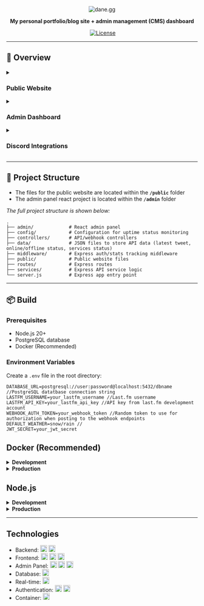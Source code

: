 <p align="center">
<img src="https://i.imgur.com/pRf4zZU.png" alt="dane.gg" />
</p>

<p align="center">
  <b>My personal portfolio/blog site + admin management (CMS) dashboard</b>
</p>

<p align="center">
<a href="https://dane.gg"><img src="https://img.shields.io/website-up-down-green-red/http/dane.gg.svg" alt="" /></a>
<a href="https://github.com/danexrc/dane.gg/blob/master/LICENSE"><img src="https://img.shields.io/github/license/danexrc/dane.gg.svg" alt="License" /></a>
</p>

<hr>

## 📌 Overview

<details>
<summary><h3><b>Public Website</b></h3></summary>
<img src="https://i.imgur.com/8k0C3bT.png" alt="Homepage"/>
  
### Notable features
- Automatic online/offline status (status from Discord)
- Automatic latest tweet status update (via Tweetshift)
- Automatic service status section for monitored services from Uptime Kuma (via webhook call)
- Real-time websocket chat (two way sync with Discord)
- Dynamic blog (managed via admin dashboard)
- Dynamic projects list (managed via admin dashboard
</details>

<details>
<summary><h3><b>Admin Dashboard</b></h3></summary>
<h3>Login</h3>
<img src="https://i.imgur.com/hnm2ye1.png" alt="Login Page"/>
  
- Secure login page
- 2FA prompt (if setup, optional)

<h3>Statistics Page</h3>
<img src="https://i.imgur.com/wHsRfZ2.png" alt="Statistics Page"/>
<img src="https://i.imgur.com/NoqtzHG.png" alt="Statistics Page"/>

- Displays statistics of web traffic (public pages only)
- Configurable timeframe (24h, 7d, 30d, all time)
- Displays total site visits, number of individual visitors,
- Chart displaying total visits + individual visitor changes over time
- Chart displaying individual page popularity and total page visits per page
- Table of top ten most-viewed blog posts w/ number of views per post
- Visitor countries donut chart + list of top ten countries
- List of top ten most popular visitor user agents
- Raw request logs (public pages only)

<h3>Blog Page</h3>
<img src="https://i.imgur.com/v0IzJzV.png" alt="Blog Page"/>
<img src="https://i.imgur.com/PLNqi3a.png" alt="Blog Page - Add/Edit"/>

- List of all blog posts
- Option to create new blog post
- Edit/delete existing post functionality
- Rich-text content editor w/ preview (markdown formatting)
- Image upload functionality (thumbnail + blog post content)
- Publish/unpublish option (changes whether post is shown on public website or not)
- Blog post tagging functionality (displays on public website)

<h3>Projects Page</h3>
<img src="https://i.imgur.com/0MT5E9e.png" alt="Projects Page"/>
<img src="https://i.imgur.com/l1EERt0.png" alt="Projects Page - Add/Edit"/>

- List of all projects
- Seperate project list per category
- Drag'n'drop ordering of projects (order that projects are returned on public site)
- Option to create new project
- Edit/delete existing project functionality
- Project category selection dropdown + management modal to add/edit/delete categories
- Rich-text description editor w/ preview (markdown formatting)
- Image upload functionality (thumbnail)
- Featured option (if disabled, project is only shown when clicking "view all" on public site)
- Customizable button URL + text
- Project tagging functionality + management modal to add/edit/delete tags

<h3>User Management Page</h3>
<img src="https://i.imgur.com/kSyU8dC.png" alt="User Management Page"/>
<img src="https://i.imgur.com/SkeIpBb.png" alt="User Management Page - Add"/>
<img src="https://i.imgur.com/qTd7AAb.png" alt="User Management Page - Edit"/>

- List of all available user accounts
- Ability to add new accounts
- Ability to edit/delete existing user accounts
- Ability to reset existing user passwords + reset 2FA if setup
- Only accessible by user accounts marked as admin (standard accounts cannot reach this page)

<h3>Account Page</h3>
<img src="https://i.imgur.com/QHuPH0D.png" alt="Account Management Page"/>

- Management page for logged-in user
- Displays whether account is an administrator account or standard account
- Option to change username w/ availability checking
- Option to change password w/ existing password checking
- Option to setup & enable app-based 2FA authentication on account
</details>

<details>
<summary><h3><b>Discord Integrations</b></h3></summary>
I use a custom Discord bot for both the logic behind retrieving and displaying my latest tweet from Twitter & to enable the websockets chat to post/send from a channel in my Discord channel.
<br>
<br>
You can read the <a href="https://github.com/danerxc/dane.gg/wiki">repo wiki</a> for information on these integrations & how to set them up.
</details>

<hr>

## 📂 Project Structure

- The files for the public website are located within the **``/public``** folder
- The admin panel react project is located within the **``/admin``** folder

*The full project structure is shown below:*
```
.
├── admin/             # React admin panel
├── config/            # Configuration for uptime status monitoring
├── controllers/       # API/webhook controllers
├── data/              # JSON files to store API data (latest tweet, online/offline status, services status)
├── middleware/        # Express auth/stats tracking middleware
├── public/            # Public website files
├── routes/            # Express routes
├── services/          # Express API service logic
└── server.js          # Express app entry point
```
<hr>

## 📦 Build

### Prerequisites

- Node.js 20+
- PostgreSQL database
- Docker (Recommended)

### Environment Variables

Create a ``.env`` file in the root directory:

```env
DATABASE_URL=postgresql://user:password@localhost:5432/dbname //PostgreSQL datatbase connection string
LASTFM_USERNAME=your_lastfm_username //Last.fm username
LASTFM_API_KEY=your_lastfm_api_key //API key from last.fm development account
WEBHOOK_AUTH_TOKEN=your_webhook_token //Random token to use for authorization when posting to the webhook endpoints
DEFAULT_WEATHER=snow/rain //
JWT_SECRET=your_jwt_secret
```

## Docker (Recommended)
<details>
<summary><b>Development</b></summary>

1. Build the development image
```sh
docker compose build
```

2. Run the image in Docker
This will automatically create a PostgreSQL Docker image with the required schema
```sh
docker compose up
```

3. Create the initial admin user in the users database:
```sh
docker compose exec web node createInitialUser.js <username> <password>
```

This will start:
- Backend server on port 3000
- Admin dev server on port 3001

</details>

<details>
  <summary><b>Production</b></summary>

  1. Build the production image
```sh
docker compose -f docker-compose.prod.yml build
```

2. Run the production Docker image
```sh
docker compose -f docker-compose.prod.yml up -d
```

3. Create the initial admin user:
```sh
docker compose -f docker-compose.prod.yml exec web node createInitialUser.js <username> <password>
```
</details>

## Node.js

<details>
  <summary><b>Development</b></summary>

  1. Install dependencies:
```sh
npm install
cd admin && npm install
```

2. Create initial admin user:
```sh
node createInitialUser.js <username> <password>
```

3. Start development servers:
```
npm run dev
```

This will start:
- Backend server on port 3000
- Admin dev server on port 3001

</details>

<details>
  <summary><b>Production</b></summary>

  1. Install dependencies and build admin panel:
```
npm install
cd admin && npm install && npm run build
cd ..
```

2. Create initial admin user:
```
node createInitialUser.js <username> <password>
```

3. Start production server:
```
npm start
```

</details>

<hr>

## Technologies

- Backend: <img alt="Node JS" src="https://img.shields.io/badge/Node%20JS-87cf30?style=flat&logo=nodedotjs&logoColor=87cf30&labelColor=595959&color=87cf30" height="18"> <img alt="Express JS" src="https://img.shields.io/badge/Express_JS-000000?style=flat&logo=express&logoColor=000000&labelColor=595959&color=000000" height="18">
- Frontend: <img alt="HTML" src="https://img.shields.io/badge/HTML-dd4b25?style=flat&logo=html5&logoColor=dd4b25&labelColor=595959&color=dd4b25" height="18"> <img alt="Static Badge" src="https://img.shields.io/badge/CSS-2d53e5?style=flat&logo=css3&logoColor=2d53e5&labelColor=595959&color=2d53e5" height="18"> <img alt="Static Badge" src="https://img.shields.io/badge/JavaScript-f7e025?style=flat&logo=javascript&logoColor=f7e025&labelColor=595959&color=f7e025" height="18">
- Admin Panel: <img alt="Static Badge" src="https://img.shields.io/badge/React-61dbfb?style=flat&logo=react&logoColor=61dbfb&labelColor=595959&color=61dbfb" height="18"> <img alt="Static Badge" src="https://img.shields.io/badge/TypeScript-2d79c7?style=flat&logo=typescript&logoColor=2d79c7&labelColor=595959&color=2d79c7" height="18"> <img alt="Static Badge" src="https://img.shields.io/badge/Tailwind%20CSS-35bef8?style=flat&logo=tailwindcss&logoColor=35bef8&labelColor=595959&color=35bef8" height="18">
- Database: <img alt="Static Badge" src="https://img.shields.io/badge/PostgreSQL-2f6792?style=flat&logo=postgresql&logoColor=2f6792&labelColor=595959&color=2f6792" height="18">
- Real-time: <img alt="Static Badge" src="https://img.shields.io/badge/WebSocket-ff6600?style=flat&logo=socket&logoColor=ff6600&labelColor=595959&color=ff6600" height="18">
- Authentication: <img alt="Static Badge" src="https://img.shields.io/badge/JWT-fb015c?style=flat&logo=jsonwebtokens&logoColor=fb015c&labelColor=595959&color=fb015c" height="18"> <img alt="Static Badge" src="https://img.shields.io/badge/TOTP-00ac4f?style=flat&logo=googleauthenticator&logoColor=00ac4f&labelColor=595959&color=00ac4f" height="18">
- Container: <img alt="Static Badge" src="https://img.shields.io/badge/Docker-2496ed?style=flat&logo=docker&logoColor=2496ed&labelColor=595959&color=2496ed" height="18">
